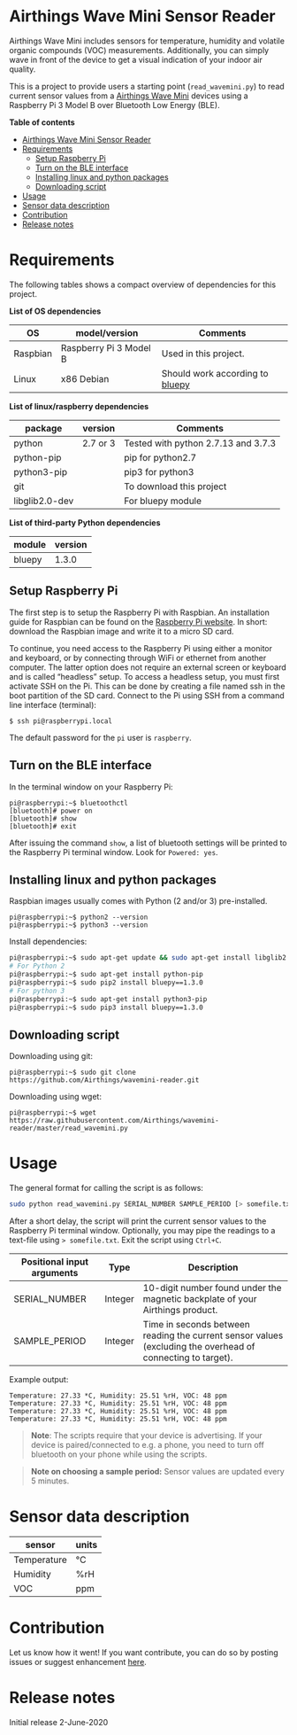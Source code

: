 # Airthings Wave Mini Sensor Reader

Airthings Wave Mini includes sensors for temperature, humidity and volatile organic compounds (VOC) measurements. Additionally, you can simply wave in front of the device to get a visual indication of your indoor air quality.

This is a project to provide users a starting point (```read_wavemini.py```) to read current sensor values from a [Airthings Wave Mini](https://www.airthings.com/no/wave-mini) devices using a Raspberry Pi 3 Model B over Bluetooth Low Energy (BLE).

**Table of contents**

- [Airthings Wave Mini Sensor Reader](#airthings-wave-mini-sensor-reader)
- [Requirements](#requirements)
  - [Setup Raspberry Pi](#setup-raspberry-pi)
  - [Turn on the BLE interface](#turn-on-the-ble-interface)
  - [Installing linux and python packages](#installing-linux-and-python-packages)
  - [Downloading script](#downloading-script)
- [Usage](#usage)
- [Sensor data description](#sensor-data-description)
- [Contribution](#contribution)
- [Release notes](#release-notes)

# Requirements

The following tables shows a compact overview of dependencies for this project.

**List of OS dependencies**

| OS          | model/version          | Comments              |
|-------------|------------------------|-----------------------|
| Raspbian    | Raspberry Pi 3 Model B | Used in this project. |
| Linux       | x86 Debian             | Should work according to [bluepy](https://github.com/IanHarvey/bluepy) |


**List of linux/raspberry dependencies**

| package        | version     | Comments                            |
|----------------|-------------|-------------------------------------|
| python         | 2.7 or 3    | Tested with python 2.7.13 and 3.7.3 |
| python-pip     |             | pip for python2.7                   |
| python3-pip    |             | pip3 for python3                    |
| git            |             | To download this project            |
| libglib2.0-dev |             | For bluepy module                   |

**List of third-party Python dependencies**

| module      | version     |
|-------------|-------------|
| bluepy      | 1.3.0       |


## Setup Raspberry Pi

The first step is to setup the Raspberry Pi with Raspbian. An installation guide for 
Raspbian can be found on the [Raspberry Pi website](https://www.raspberrypi.org/downloads/raspbian/).
In short: download the Raspbian image and write it to a micro SD card.

To continue, you need access to the Raspberry Pi using either a monitor and keyboard, or 
by connecting through WiFi or ethernet from another computer. The latter option does not 
require an external screen or keyboard and is called “headless” setup. To access a headless 
setup, you must first activate SSH on the Pi. This can be done by creating a file named ssh 
in the boot partition of the SD card. Connect to the Pi using SSH from a command line 
interface (terminal):

```
$ ssh pi@raspberrypi.local
```

The default password for the ```pi``` user is ```raspberry```.

## Turn on the BLE interface

In the terminal window on your Raspberry Pi:

```
pi@raspberrypi:~$ bluetoothctl
[bluetooth]# power on
[bluetooth]# show
[bluetooth]# exit
```

After issuing the command ```show```, a list of bluetooth settings will be printed
to the Raspberry Pi terminal window. Look for ```Powered: yes```.

## Installing linux and python packages

Raspbian images usually comes with Python (2 and/or 3) pre-installed.

```
pi@raspberrypi:~$ python2 --version
pi@raspberrypi:~$ python3 --version
```

Install dependencies:

```bash
pi@raspberrypi:~$ sudo apt-get update && sudo apt-get install libglib2.0-dev git
# For Python 2
pi@raspberrypi:~$ sudo apt-get install python-pip 
pi@raspberrypi:~$ sudo pip2 install bluepy==1.3.0
# For python 3
pi@raspberrypi:~$ sudo apt-get install python3-pip
pi@raspberrypi:~$ sudo pip3 install bluepy==1.3.0
```

## Downloading script

Downloading using git:

```
pi@raspberrypi:~$ sudo git clone https://github.com/Airthings/wavemini-reader.git
```

Downloading using wget:

```
pi@raspberrypi:~$ wget https://raw.githubusercontent.com/Airthings/wavemini-reader/master/read_wavemini.py
```

# Usage

The general format for calling the script is as follows:

```bash
sudo python read_wavemini.py SERIAL_NUMBER SAMPLE_PERIOD [> somefile.txt]
```

After a short delay, the script will print the current sensor values to the 
Raspberry Pi terminal window. Optionally, you may pipe the readings to a
text-file using ```> somefile.txt```. Exit the script using ```Ctrl+C```.


| Positional input arguments | Type | Description  |
|----------------------------|------|--------------|
| SERIAL_NUMBER | Integer | 10-digit number found under the magnetic backplate of your Airthings product.
| SAMPLE_PERIOD | Integer | Time in seconds between reading the current sensor values (excluding the overhead of connecting to target).


Example output:
```
Temperature: 27.33 *C, Humidity: 25.51 %rH, VOC: 48 ppm
Temperature: 27.33 *C, Humidity: 25.51 %rH, VOC: 48 ppm
Temperature: 27.33 *C, Humidity: 25.51 %rH, VOC: 48 ppm
Temperature: 27.33 *C, Humidity: 25.51 %rH, VOC: 48 ppm
```

> **Note**: The scripts require that your device is advertising. If your device is paired/connected to e.g. a phone, you need to turn off bluetooth on your phone while using the scripts.

> **Note on choosing a sample period:** 
Sensor values are updated every 5 minutes.


# Sensor data description

| sensor                        | units               |
|-------------------------------|---------------------|
| Temperature                   | &deg;C              |
| Humidity                      | %rH                 |
| VOC                           | ppm                 |

# Contribution

Let us know how it went! If you want contribute, you can do so by posting issues or suggest enhancement
[here](https://github.com/Airthings/wavemini-reader/issues).


# Release notes

Initial release 2-June-2020
